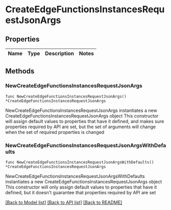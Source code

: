 # CreateEdgeFunctionsInstancesRequestJsonArgs

## Properties

Name | Type | Description | Notes
------------ | ------------- | ------------- | -------------

## Methods

### NewCreateEdgeFunctionsInstancesRequestJsonArgs

`func NewCreateEdgeFunctionsInstancesRequestJsonArgs() *CreateEdgeFunctionsInstancesRequestJsonArgs`

NewCreateEdgeFunctionsInstancesRequestJsonArgs instantiates a new CreateEdgeFunctionsInstancesRequestJsonArgs object
This constructor will assign default values to properties that have it defined,
and makes sure properties required by API are set, but the set of arguments
will change when the set of required properties is changed

### NewCreateEdgeFunctionsInstancesRequestJsonArgsWithDefaults

`func NewCreateEdgeFunctionsInstancesRequestJsonArgsWithDefaults() *CreateEdgeFunctionsInstancesRequestJsonArgs`

NewCreateEdgeFunctionsInstancesRequestJsonArgsWithDefaults instantiates a new CreateEdgeFunctionsInstancesRequestJsonArgs object
This constructor will only assign default values to properties that have it defined,
but it doesn't guarantee that properties required by API are set


[[Back to Model list]](../README.md#documentation-for-models) [[Back to API list]](../README.md#documentation-for-api-endpoints) [[Back to README]](../README.md)


